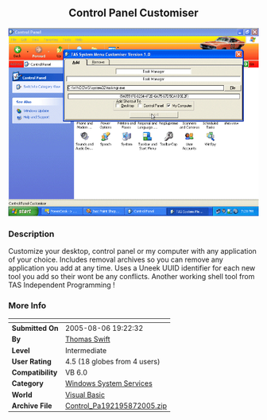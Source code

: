 ﻿<div align="center">

## Control Panel Customiser

<img src="PIC20058712530180.gif">
</div>

### Description

Customize your desktop, control panel or my computer with any application of your choice. Includes removal archives so you can remove any application you add at any time. Uses a Uneek UUID identifier for each new tool you add so their wont be any conflicts. Another working shell tool from TAS Independent Programming !
 
### More Info
 


<span>             |<span>
---                |---
**Submitted On**   |2005-08-06 19:22:32
**By**             |[Thomas Swift](https://github.com/Planet-Source-Code/PSCIndex/blob/master/ByAuthor/thomas-swift.md)
**Level**          |Intermediate
**User Rating**    |4.5 (18 globes from 4 users)
**Compatibility**  |VB 6\.0
**Category**       |[Windows System Services](https://github.com/Planet-Source-Code/PSCIndex/blob/master/ByCategory/windows-system-services__1-35.md)
**World**          |[Visual Basic](https://github.com/Planet-Source-Code/PSCIndex/blob/master/ByWorld/visual-basic.md)
**Archive File**   |[Control\_Pa192195872005\.zip](https://github.com/Planet-Source-Code/thomas-swift-control-panel-customiser__1-62096/archive/master.zip)








